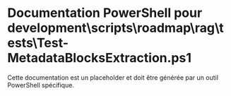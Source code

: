 # Documentation PowerShell pour development\scripts\roadmap\rag\tests\Test-MetadataBlocksExtraction.ps1

Cette documentation est un placeholder et doit être générée par un outil PowerShell spécifique.
